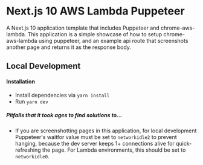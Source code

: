 # Next.js 10 AWS Lambda Puppeteer

A Next.js 10 application template that includes Puppeteer and chrome-aws-lambda. This application is a simple showcase of how to setup chrome-aws-lambda using puppeteer, and an example api route that screenshots another page and returns it as the response body.

## Local Development
#### Installation
* Install dependencies via `yarn install`
* Run `yarn dev`

##### Pitfalls that it took ages to find solutions to...
* If you are screenshotting pages in this application, for local development Puppeteer's waitfor value must be set to `networkidle2` to prevent hanging, because the dev server keeps 1+ connections alive for quick-refreshing the page. For Lambda environments, this should be set to `networkidle0`.
